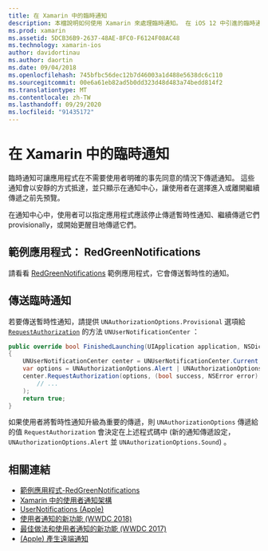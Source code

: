 ```yaml
---
title: 在 Xamarin 中的臨時通知
description: 本檔說明如何使用 Xamarin 來處理臨時通知。 在 iOS 12 中引進的臨時通知，可讓應用程式在不需要明確使用者權限的情況下傳送無訊息通知。
ms.prod: xamarin
ms.assetid: 5DCB36B9-2637-48AE-8FC0-F6124F08AC48
ms.technology: xamarin-ios
author: davidortinau
ms.author: daortin
ms.date: 09/04/2018
ms.openlocfilehash: 745bfbc56dec12b7d46003a1d488e5638dc6c110
ms.sourcegitcommit: 00e6a61eb82ad5b0dd323d48d483a74bedd814f2
ms.translationtype: MT
ms.contentlocale: zh-TW
ms.lasthandoff: 09/29/2020
ms.locfileid: "91435172"
---
```

# <a name="provisional-notifications-in-xamarinios"></a>在 Xamarin 中的臨時通知

臨時通知可讓應用程式在不需要使用者明確的事先同意的情況下傳遞通知。 這些通知會以安靜的方式抵達，並只顯示在通知中心，讓使用者在選擇進入或離開繼續傳遞之前先預覽。

在通知中心中，使用者可以指定應用程式應該停止傳遞暫時性通知、繼續傳遞它們 provisionally，或開始更醒目地傳遞它們。

## <a name="sample-app-redgreennotifications"></a>範例應用程式： RedGreenNotifications

請看看 [RedGreenNotifications](/samples/xamarin/ios-samples/ios12-redgreennotifications) 範例應用程式，它會傳送暫時性的通知。

## <a name="sending-provisional-notifications"></a>傳送臨時通知

若要傳送暫時性通知，請提供 `UNAuthorizationOptions.Provisional` 選項給 [`RequestAuthorization`](xref:UserNotifications.UNUserNotificationCenter.RequestAuthorization*)
的方法 `UNUserNotificationCenter` ：

```csharp
public override bool FinishedLaunching(UIApplication application, NSDictionary launchOptions)
{
    UNUserNotificationCenter center = UNUserNotificationCenter.Current;
    var options = UNAuthorizationOptions.Alert | UNAuthorizationOptions.Sound | UNAuthorizationOptions.Provisional;
    center.RequestAuthorization(options, (bool success, NSError error) => {
        // ...
    );
    return true;
}
```

如果使用者將暫時性通知升級為重要的傳遞，則 `UNAuthorizationOptions` 傳遞給的值 `RequestAuthorization` 會決定在上述程式碼中 (新的通知傳遞設定， `UNAuthorizationOptions.Alert` 並 `UNAuthorizationOptions.Sound`) 。

## <a name="related-links"></a>相關連結

- [範例應用程式-RedGreenNotifications](/samples/xamarin/ios-samples/ios12-redgreennotifications)
- [Xamarin 中的使用者通知架構](~/ios/platform/user-notifications/index.md)
- [UserNotifications (Apple) ](https://developer.apple.com/documentation/usernotifications?language=objc)
- [使用者通知的新功能 (WWDC 2018) ](https://developer.apple.com/videos/play/wwdc2018/710/)
- [最佳做法和使用者通知的新功能 (WWDC 2017) ](https://developer.apple.com/videos/play/wwdc2017/708/)
- [ (Apple) 產生遠端通知 ](https://developer.apple.com/documentation/usernotifications/setting_up_a_remote_notification_server/generating_a_remote_notification)
